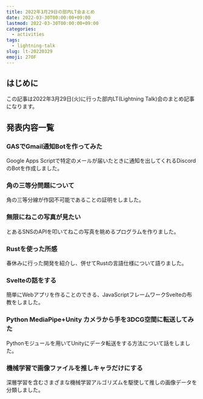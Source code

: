 ```yaml
---
title: 2022年3月29日の部内LT会まとめ
date: 2022-03-30T00:00:00+09:00
lastmod: 2022-03-30T00:00:00+09:00
categories:
  - activities
tags:
  - lightning-talk
slug: lt-20220329
emoji: 270F
---
```


## はじめに

この記事は2022年3月29日(火)に行った部内LT(Lightning Talk)会のまとめ記事になります。

## 発表内容一覧

### GASでGmail通知Botを作ってみた

Google Apps Scriptで特定のメールが届いたときに通知を出してくれるDiscordのBotを作成しました。

### 角の三等分問題について

角の三等分線が作図不可能であることの証明をしました。

### 無限にねこの写真が見たい

とあるSNSのAPIを叩いてねこの写真を眺めるプログラムを作りました。

### Rustを使った所感

春休みに行った開発を紹介し、併せてRustの言語仕様について語りました。

### Svelteの話をする

簡単にWebアプリを作ることのできる、JavaScriptフレームワークSvelteの布教をしました。

### Python MediaPipe+Unity カメラから手を3DCG空間に転送してみた

Pythonモジュールを用いてUnityにデータ転送をする方法について話をしました。

### 機械学習で画像ファイルを推しキャラだけにする

深層学習を含むさまざまな機械学習アルゴリズムを駆使して推しの画像データを分類しました。
